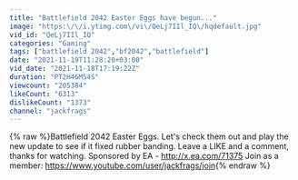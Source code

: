 ```yaml
---
title: "Battlefield 2042 Easter Eggs have begun..."
image: "https:\/\/i.ytimg.com\/vi\/QeLj7IIl_IQ\/hqdefault.jpg"
vid_id: "QeLj7IIl_IQ"
categories: "Gaming"
tags: ["battlefield 2042","bf2042","battlefield"]
date: "2021-11-19T11:28:20+03:00"
vid_date: "2021-11-18T17:19:22Z"
duration: "PT2H46M54S"
viewcount: "205384"
likeCount: "6313"
dislikeCount: "1373"
channel: "jackfrags"
---
```

{% raw %}Battlefield 2042 Easter Eggs. Let's check them out and play the new update to see if it fixed rubber banding. Leave a LIKE and a comment, thanks for watching. Sponsored by EA - <a rel="nofollow" target="blank" href="http://x.ea.com/71375">http://x.ea.com/71375</a>  Join as a member: <a rel="nofollow" target="blank" href="https://www.youtube.com/user/jackfrags/join">https://www.youtube.com/user/jackfrags/join</a>{% endraw %}
